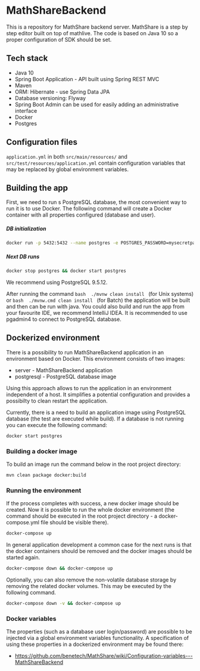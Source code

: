 # MathShareBackend

This is a repository for MathShare backend server. MathShare is a step by step editor built on top of mathlive. The code is based on Java 10 so a proper configuration of SDK should be set.

## Tech stack
 - Java 10
 - Spring Boot Application - API built using Spring REST MVC
 - Maven
 - ORM: Hibernate - use Spring Data JPA
 - Database versioning: Flyway
 - Spring Boot Admin can be used for easily adding an administrative interface
 - Docker
 - Postgres

## Configuration files
```application.yml``` in both ```src/main/resources/``` and ```src/test/resources/application.yml``` contain configuration variables that may be replaced by global environment variables.


## Building the app

First, we need to run s PostgreSQL database, the most convenient way to run it is to use Docker.
The following command will create a Docker container with all properties configured (database and user).

##### DB initialization

```bash
docker run -p 5432:5432 --name postgres -e POSTGRES_PASSWORD=mysecretpassword -e POSTGRES_USER=postgres -e POSTGRES_DB=mathshare -d postgres
```

##### Next DB runs

```bash
docker stop postgres && docker start postgres
```

We recommend using PostgreSQL 9.5.12.

After running the command ```bash  ./mvnw clean install ``` (for Unix systems) or ```bash  ./mvnw.cmd clean install ``` (for Batch) the application will be built and then can be run with java.
You could also build and run the app from your favourite IDE, we recommend IntelliJ IDEA.
It is recommended to use pgadmin4 to connect to PostgreSQL database.

## Dockerized environment
There is a possibility to run MathShareBackend application in an environment based on Docker. This environment consists of two images:
 - server - MathShareBackend application
 - postgresql - PostgreSQL database image
 
Using this approach allows to run the application in an environment independent of a host. It simplifies a potential configuration and provides a possibilty to clean restart the application.
 
Currently, there is a need to build an application image using PostgreSQL database (the test are executed while build).
If a database is not running you can execute the following command:

```bash
docker start postgres
```
### Building a docker image

To build an image run the command below in the root project directory:

```bash
mvn clean package docker:build
```
### Running the environment

If the process completes with success, a new docker image should be created. Now it is possible to run the whole docker environment (the command should be executed in the root project directory - a docker-compose.yml file should be visible there).

```bash
docker-compose up
```

In general application development a common case for the next runs is that the docker containers should be removed and the docker images should be started again.

```bash
docker-compose down && docker-compose up
```

Optionally, you can also remove the non-volatile database storage by removing the related docker volumes. This may be executed by the following command.

```bash
docker-compose down -v && docker-compose up
```
### Docker variables

The properties (such as a database user login/password) are possible to be injected via a global environment variables functionality. A specification of using these properties in a dockerized environment may be found there: 
- https://github.com/benetech/MathShare/wiki/Configuration-variables---MathShareBackend

